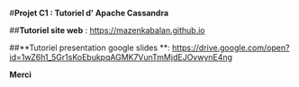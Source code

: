 #**Projet C1 : Tutoriel d' Apache Cassandra**

##**Tutoriel site web** : https://mazenkabalan.github.io

##**Tutoriel presentation google slides **: https://drive.google.com/open?id=1wZ6h1_5Gr1sKoEbukpqAGMK7VunTmMjdEJOvwynE4ng

**Merci**
